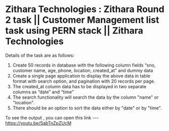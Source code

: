 # Zithara Technologies : Zithara Round 2 task || Customer Management list task using PERN stack || Zithara Technologies
Details of the task are as follows:
1. Create 50 records in database with the following column fields “sno, customer name, age, phone, location, created_at” and dummy data
2. Create a single page application to display the above data in table format with search option, and pagination with 20 records per page.
3. The created_at column data has to be displayed in two separate columns as “date” and “time”
4. The search functionality will search the data by the column "name" or "location".
5. There should be an option to sort the data either by "date" or by "time".


To see the output , you can open this link --- https://youtu.be/SabTnZpZUcM

